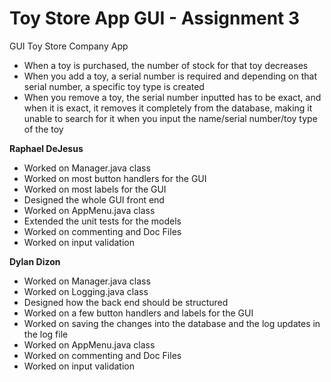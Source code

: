 # Toy Store App GUI - Assignment 3
GUI Toy Store Company App

- When a toy is purchased, the number of stock for that toy decreases
- When you add a toy, a serial number is required and depending on that serial number, a specific toy type 
  is created
- When you remove a toy, the serial number inputted has to be exact, and when it is exact, it removes
  it completely from the database, making it unable to search for it when you input the name/serial number/toy type of the 
  toy

**Raphael DeJesus**
- Worked on Manager.java class
- Worked on most button handlers for the GUI
- Worked on most labels for the GUI
- Designed the whole GUI front end
- Worked on AppMenu.java class
- Extended the unit tests for the models
- Worked on commenting and Doc Files
- Worked on input validation

**Dylan Dizon**
- Worked on Manager.java class
- Worked on Logging.java class
- Designed how the back end should be structured
- Worked on a few button handlers and labels for the GUI
- Worked on saving the changes into the database and the log updates in the log file
- Worked on AppMenu.java class
- Worked on commenting and Doc Files
- Worked on input validation
